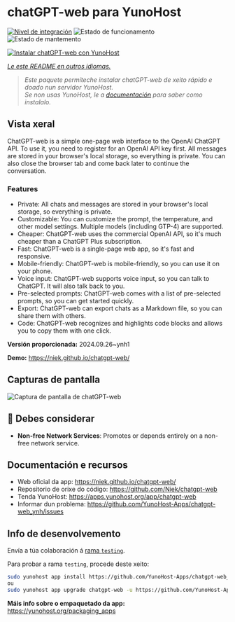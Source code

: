<!--
NOTA: Este README foi creado automáticamente por <https://github.com/YunoHost/apps/tree/master/tools/readme_generator>
NON debe editarse manualmente.
-->

# chatGPT-web para YunoHost

[![Nivel de integración](https://dash.yunohost.org/integration/chatgpt-web.svg)](https://ci-apps.yunohost.org/ci/apps/chatgpt-web/) ![Estado de funcionamento](https://ci-apps.yunohost.org/ci/badges/chatgpt-web.status.svg) ![Estado de mantemento](https://ci-apps.yunohost.org/ci/badges/chatgpt-web.maintain.svg)

[![Instalar chatGPT-web con YunoHost](https://install-app.yunohost.org/install-with-yunohost.svg)](https://install-app.yunohost.org/?app=chatgpt-web)

*[Le este README en outros idiomas.](./ALL_README.md)*

> *Este paquete permíteche instalar chatGPT-web de xeito rápido e doado nun servidor YunoHost.*  
> *Se non usas YunoHost, le a [documentación](https://yunohost.org/install) para saber como instalalo.*

## Vista xeral

ChatGPT-web is a simple one-page web interface to the OpenAI ChatGPT API. To use it, you need to register for an OpenAI API key first. All messages are stored in your browser's local storage, so everything is private. You can also close the browser tab and come back later to continue the conversation.

### Features

- Private: All chats and messages are stored in your browser's local storage, so everything is private.
- Customizable: You can customize the prompt, the temperature, and other model settings. Multiple models (including GTP-4) are supported.
- Cheaper: ChatGPT-web uses the commercial OpenAI API, so it's much cheaper than a ChatGPT Plus subscription.
- Fast: ChatGPT-web is a single-page web app, so it's fast and responsive.
- Mobile-friendly: ChatGPT-web is mobile-friendly, so you can use it on your phone.
- Voice input: ChatGPT-web supports voice input, so you can talk to ChatGPT. It will also talk back to you.
- Pre-selected prompts: ChatGPT-web comes with a list of pre-selected prompts, so you can get started quickly.
- Export: ChatGPT-web can export chats as a Markdown file, so you can share them with others.
- Code: ChatGPT-web recognizes and highlights code blocks and allows you to copy them with one click.


**Versión proporcionada:** 2024.09.26~ynh1

**Demo:** <https://niek.github.io/chatgpt-web/>

## Capturas de pantalla

![Captura de pantalla de chatGPT-web](./doc/screenshots/screenshot.png)

## :red_circle: Debes considerar

- **Non-free Network Services**: Promotes or depends entirely on a non-free network service.

## Documentación e recursos

- Web oficial da app: <https://niek.github.io/chatgpt-web/>
- Repositorio de orixe do código: <https://github.com/Niek/chatgpt-web>
- Tenda YunoHost: <https://apps.yunohost.org/app/chatgpt-web>
- Informar dun problema: <https://github.com/YunoHost-Apps/chatgpt-web_ynh/issues>

## Info de desenvolvemento

Envía a túa colaboración á [rama `testing`](https://github.com/YunoHost-Apps/chatgpt-web_ynh/tree/testing).

Para probar a rama `testing`, procede deste xeito:

```bash
sudo yunohost app install https://github.com/YunoHost-Apps/chatgpt-web_ynh/tree/testing --debug
ou
sudo yunohost app upgrade chatgpt-web -u https://github.com/YunoHost-Apps/chatgpt-web_ynh/tree/testing --debug
```

**Máis info sobre o empaquetado da app:** <https://yunohost.org/packaging_apps>
